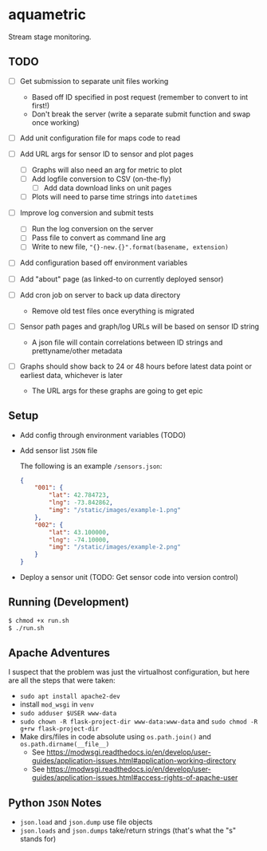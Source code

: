 # aquametric

Stream stage monitoring.

## TODO

* [ ] Get submission to separate unit files working
    * Based off ID specified in post request (remember to convert to int first!)
    * Don't break the server (write a separate submit function and swap once working)
* [ ] Add unit configuration file for maps code to read
* [ ] Add URL args for sensor ID to sensor and plot pages
    * [ ] Graphs will also need an arg for metric to plot
    * [ ] Add logfile conversion to CSV (on-the-fly)
        * [ ] Add data download links on unit pages
    * [ ] Plots will need to parse time strings into `datetime`s
* [ ] Improve log conversion and submit tests
    * [ ] Run the log conversion on the server
    * [ ] Pass file to convert as command line arg
    * [ ] Write to new file, `"{}-new.{}".format(basename, extension)`
* [ ] Add configuration based off environment variables
* [ ] Add "about" page (as linked-to on currently deployed sensor)
* [ ] Add cron job on server to back up data directory
    * Remove old test files once everything is migrated

* [ ] Sensor path pages and graph/log URLs will be based on sensor ID string
    * A json file will contain correlations between ID strings and prettyname/other metadata
* [ ] Graphs should show back to 24 or 48 hours before latest data point or earliest data, whichever is later
    * The URL args for these graphs are going to get epic

## Setup

* Add config through environment variables (TODO)
* Add sensor list `JSON` file

    The following is an example `/sensors.json`:
    ```json
    {
        "001": {
            "lat": 42.784723,
            "lng": -73.842862,
            "img": "/static/images/example-1.png"
        },
        "002": {
            "lat": 43.100000,
            "lng": -74.10000,
            "img": "/static/images/example-2.png"
        }
    }
    ```
* Deploy a sensor unit (TODO: Get sensor code into version control)

## Running (Development)

```bash
$ chmod +x run.sh
$ ./run.sh
```

## Apache Adventures

I suspect that the problem was just the virtualhost configuration, but here are all the steps that were taken:

* `sudo apt install apache2-dev`
* install `mod_wsgi` in `venv`
* `sudo adduser $USER www-data`
* `sudo chown -R flask-project-dir www-data:www-data` and `sudo chmod -R g+rw flask-project-dir`
* Make dirs/files in code absolute using `os.path.join()` and `os.path.dirname(__file__)`
    * See <https://modwsgi.readthedocs.io/en/develop/user-guides/application-issues.html#application-working-directory>
    * See <https://modwsgi.readthedocs.io/en/develop/user-guides/application-issues.html#access-rights-of-apache-user>

## Python `JSON` Notes

* `json.load` and `json.dump` use file objects
* `json.loads` and `json.dumps` take/return strings (that's what the "s" stands for)
